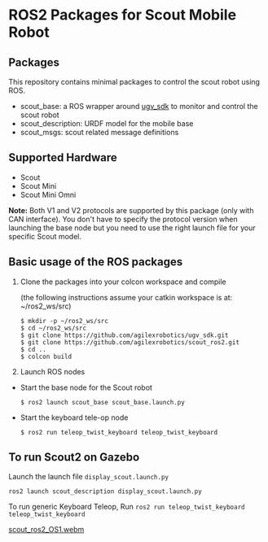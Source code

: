 # ROS2 Packages for Scout Mobile Robot

## Packages

This repository contains minimal packages to control the scout robot using ROS. 

* scout_base: a ROS wrapper around [ugv_sdk](https://github.com/westonrobot/ugv_sdk) to monitor and control the scout robot
* scout_description: URDF model for the mobile base
* scout_msgs: scout related message definitions

## Supported Hardware

* Scout
* Scout Mini
* Scout Mini Omni

**Note:** Both V1 and V2 protocols are supported by this package (only with CAN interface). You don't have to specify the protocol version when launching the base node but you need to use the right launch file for your specific Scout model.  

## Basic usage of the ROS packages

1. Clone the packages into your colcon workspace and compile

    (the following instructions assume your catkin workspace is at: ~/ros2_ws/src)

    ```
    $ mkdir -p ~/ros2_ws/src
    $ cd ~/ros2_ws/src
    $ git clone https://github.com/agilexrobotics/ugv_sdk.git
    $ git clone https://github.com/agilexrobotics/scout_ros2.git
    $ cd ..
    $ colcon build
    ```

2. Launch ROS nodes
 
* Start the base node for the Scout robot

    ```
    $ ros2 launch scout_base scout_base.launch.py
    ```

* Start the keyboard tele-op node

    ```
    $ ros2 run teleop_twist_keyboard teleop_twist_keyboard
    ```

## To run Scout2 on Gazebo 
Launch the launch file `display_scout.launch.py`

``` (NOTE NOT USED IN THIS REPO)
ros2 launch scout_description display_scout.launch.py
```


To run generic Keyboard Teleop, Run
```ros2 run teleop_twist_keyboard teleop_twist_keyboard```

[scout_ros2_OS1.webm](https://github.com/arif09/scout_ros2/assets/5939058/4b19ce6f-120d-4e88-8862-61092535024f)

 

